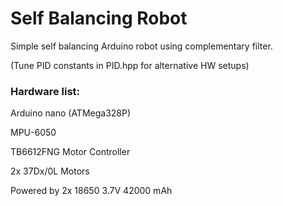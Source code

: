 # Self Balancing Robot
Simple self balancing Arduino robot using complementary filter.

(Tune PID constants in PID.hpp for alternative HW setups)


### Hardware list:

Arduino nano (ATMega328P)

MPU-6050

TB6612FNG Motor Controller

2x 37Dx/0L Motors

Powered by 2x 18650 3.7V 42000 mAh

